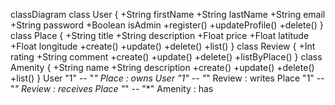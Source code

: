 classDiagram
    class User {
        +String firstName
        +String lastName
        +String email
        +String password
        +Boolean isAdmin
        +register()
        +updateProfile()
        +delete()
    }
    class Place {
        +String title
        +String description
        +Float price
        +Float latitude
        +Float longitude
        +create()
        +update()
        +delete()
        +list()
    }
    class Review {
        +Int rating
        +String comment
        +create()
        +update()
        +delete()
        +listByPlace()
    }
    class Amenity {
        +String name
        +String description
        +create()
        +update()
        +delete()
        +list()
    }
    User "1" -- "*" Place : owns
    User "1" -- "*" Review : writes
    Place "1" -- "*" Review : receives
    Place "*" -- "*" Amenity : has
